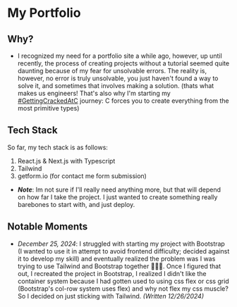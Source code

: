 # My Portfolio

## Why?

-   I recognized my need for a portfolio site a while ago, however, up until recently, the process of creating projects without a tutorial seemed quite daunting because of my fear for unsolvable errors. The reality is, however, no error is truly unsolvable, you just haven't found a way to solve it, and sometimes that involves making a solution. (thats what makes us engineers! That's also why I'm starting my [#GettingCrackedAtC]("https://github.com/izzyzs/Learning_C_2.0") journey: C forces you to create everything from the most primitive types)

## Tech Stack

So far, my tech stack is as follows:

1. React.js & Next.js with Typescript
2. Tailwind
3. getform.io (for contact me form submission)

-   **_Note_**: Im not sure if I'll really need anything more, but that will depend on how far I take the project. I just wanted to create something really barebones to start with, and just deploy.

## Notable Moments

-   _December 25, 2024_: I struggled with starting my project with Bootstrap (I wanted to use it in attempt to avoid frontend difficulty; decided against it to develop my skill) and eventually realized the problem was I was trying to use Tailwind and Bootstrap together 🤦🏾‍♂️. Once I figured that out, I recreated the project in Bootstrap, I realized I didn't like the container system because I had gotten used to using css flex or css grid (Bootstrap's col-row system uses flex) and why not flex my css muscle? So I decided on just sticking with Tailwind. _(Written 12/26/2024)_
